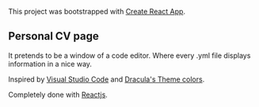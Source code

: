 This project was bootstrapped with [Create React App](https://github.com/facebook/create-react-app).

## Personal CV page

It pretends to be a window of a code editor. Where every .yml file displays information in a nice way.

Inspired by [Visual Studio Code](https://code.visualstudio.com/) and [Dracula's Theme colors](https://draculatheme.com/). 

Completely done with [Reactjs](https://reactjs.org/).
